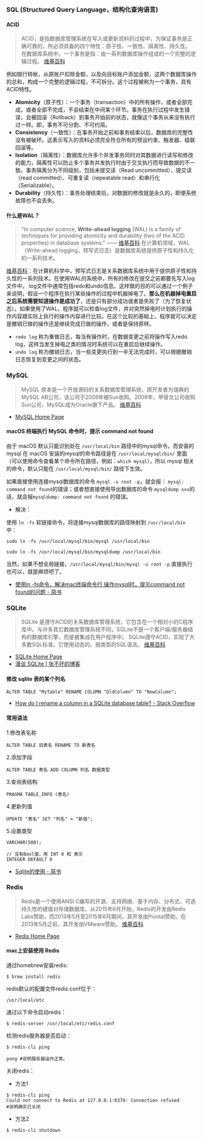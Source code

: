 ### SQL (Structured Query Language，结构化查询语言)

#### ACID

> ACID，是指数据库管理系统在写入或更新资料的过程中，为保证事务是正确可靠的，所必须具备的四个特性：原子性、一致性、隔离性、持久性。 在数据库系统中，一个事务是指：由一系列数据库操作组成的一个完整的逻辑过程。 [维基百科](https://zh.wikipedia.org/wiki/ACID)

例如银行转帐，从原账户扣除金额，以及向目标账户添加金额，这两个数据库操作的总和，构成一个完整的逻辑过程，不可拆分。这个过程被称为一个事务，具有ACID特性。

* **Atomicity**（原子性）：一个事务（transaction）中的所有操作，或者全部完成，或者全部不完成，不会结束在中间某个环节。事务在执行过程中发生错误，会被回滚（Rollback）到事务开始前的状态，就像这个事务从来没有执行过一样。即，事务不可分割、不可约简。
* **Consistency**（一致性）：在事务开始之前和事务结束以后，数据库的完整性没有被破坏。这表示写入的资料必须完全符合所有的预设约束、触发器、级联回滚等。
* **Isolation**（隔离性）：数据库允许多个并发事务同时对其数据进行读写和修改的能力，隔离性可以防止多个事务并发执行时由于交叉执行而导致数据的不一致。事务隔离分为不同级别，包括未提交读（Read uncommitted）、提交读（read committed）、可重复读（repeatable read）和串行化（Serializable）。
* **Durability**（持久性）：事务处理结束后，对数据的修改就是永久的，即便系统故障也不会丢失。


#### 什么是WAL？

> "In computer science, **Write-ahead logging** (WAL) is a family of techniques for providing atomicity and durability (two of the ACID properties) in database systems." —— [维基百科](https://zh.wikipedia.org/wiki/预写式日志)
> 在计算机领域，WAL（Write-ahead logging，预写式日志）是数据库系统提供原子性和持久化的一系列技术。

[维基百科](https://zh.wikipedia.org/wiki/预写式日志)：在计算机科学中，预写式日志是关系数据库系统中用于提供原子性和持久性的一系列技术。在使用WAL的系统中，所有的修改在提交之前都要先写入log文件中。 log文件中通常包括redo和undo信息。这样做的目的可以通过一个例子来说明，假设一个程序在执行某些操作的过程中机器掉电了。**那么在机器掉电重启之后系统需要知道操作是成功了**，还是只有部分成功或者是失败了（为了恢复状态）。如果使用了WAL，程序就可以检查log文件，并对突然掉电时计划执行的操作内容跟实际上执行的操作内容进行比较。在这个比较的基础上，程序就可以决定是撤销已做的操作还是继续完成已做的操作，或者是保持原样。

* `redo log` 称为重做日志，每当有操作时，在数据变更之前将操作写入redo log，这样当发生掉电之类的情况时系统可以在重启后继续操作。
* `undo log` 称为撤销日志，当一些变更执行到一半无法完成时，可以根据撤销日志恢复到变更之间的状态。


### MySQL
> MySQL 原本是一个开放源码的关系数据库管理系统，原开发者为瑞典的MySQL AB公司，该公司于2008年被Sun收购。2009年，甲骨文公司收购Sun公司，MySQL成为Oracle旗下产品。 [维基百科](https://zh.wikipedia.org/wiki/MySQL)

- [MySQL Home Page](https://www.mysql.com/)


#### macOS 终端执行 MySQL 命令时，提示 command not found
由于 macOS 默认只能识别处在 `/usr/local/bin` 路径中的mysql命令。而安装的 mysql 在 macOS 安装的mysql的命令路径是在 `/usr/local/mysql/bin/` 里面（可以使用命令查看某个命令所在路径，例如：`which mysql`），所以 mysql 相关的命令，默认只能在 `/usr/local/mysql/bin/` 路径下生效。

如果直接使用连接mysql数据库的命令 `mysql -u root -p`，就会报： `mysql: command not found`的错误；或者想直接使用导出数据库的命令 `mysqldump xxx`的话，就会报`mysqldump: command not found` 的错误。

- 解决：

使用 `ln -fs` 软链接命令，将连接mysql数据库的路径映射到 `/usr/local/bin` 中：

```shell
sudo ln -fs /usr/local/mysql/bin/mysql /usr/local/bin
```


```shell
sudo ln -fs /usr/local/mysql/bin/mysqldump /usr/local/bin
```

当然，如果不想全局链接，`/usr/local/mysql/bin/mysql -u root -p` 直接执行也可以，就是麻烦吧了。

- [使用ln -fs命令，解决mac终端命令行 操作mysql时，提示command not found的问题 - 简书](https://www.jianshu.com/p/8808d7f06ad0)

### SQLite

> SQLite 是遵守ACID的关系数据库管理系统，它包含在一个相对小的C程序库中。与许多其它数据库管理系统不同，SQLite不是一个客户端/服务器结构的数据库引擎，而是被集成在用户程序中。 SQLite遵守ACID，实现了大多数SQL标准。它使用动态的、弱类型的SQL语法。 [维基百科](https://zh.wikipedia.org/wiki/SQLite)

* [SQLite Home Page](https://sqlite.org/index.html)
* [漫谈 SQLite | 张不坏的博客](https://zhangbuhuai.com/post/sqlite.html)


#### 修改 sqlite 表的某个列名
```
ALTER TABLE "MyTable" RENAME COLUMN "OldColumn" TO "NewColumn";
```

- [How do I rename a column in a SQLite database table? - Stack Overflow](https://stackoverflow.com/questions/805363/how-do-i-rename-a-column-in-a-sqlite-database-table)


#### 常用语法

1.修改表名称
```
ALTER TABLE 旧表名 RENAME TO 新表名 
```

2.添加字段
```
ALTER TABLE 表名 ADD COLUMN 列名 数据类型 
```

3.查询表结构
```
PRAGMA TABLE_INFO (表名)
```

4.更新列值
```
UPDATE "表名" SET "列名" = "新值";
```

5.设置类型
```
VARCHAR(500);

// 没有Bool值，用 INT 0 和 表示
INTEGER DEFAULT 0
```

- [Sqlite的使用 - 简书](https://www.jianshu.com/p/f1b60943dfb7)



### Redis

> Redis是一个使用ANSI C编写的开源、支持网络、基于内存、分布式、可选持久性的键值对存储数据库。从2015年6月开始，Redis的开发由Redis Labs赞助，而2013年5月至2015年6月期间，其开发由Pivotal赞助。在2013年5月之前，其开发由VMware赞助。 [维基百科](https://zh.wikipedia.org/wiki/Redis)

- [Redis Home Page](https://redis.io/)

#### mac上安装使用 Redis
通过homebrew安装redis:
```
$ brew install redis
``` 

redis默认的配置文件redis.conf位于：
```
/usr/local/etc
```

通过以下命令启动redis：

```
$ redis-server /usr/local/etc/redis.conf
```

检测redis服务器是否启动：

```
$ redis-cli ping

pong #说明服务器运作正常。
```

关闭redis：

* 方法1
```
$ redis-cli ping
Could not connect to Redis at 127.0.0.1:6379: Connection refused
#说明确实已关闭
```

* 方法2
```
$ redis-cli shutdown
```



